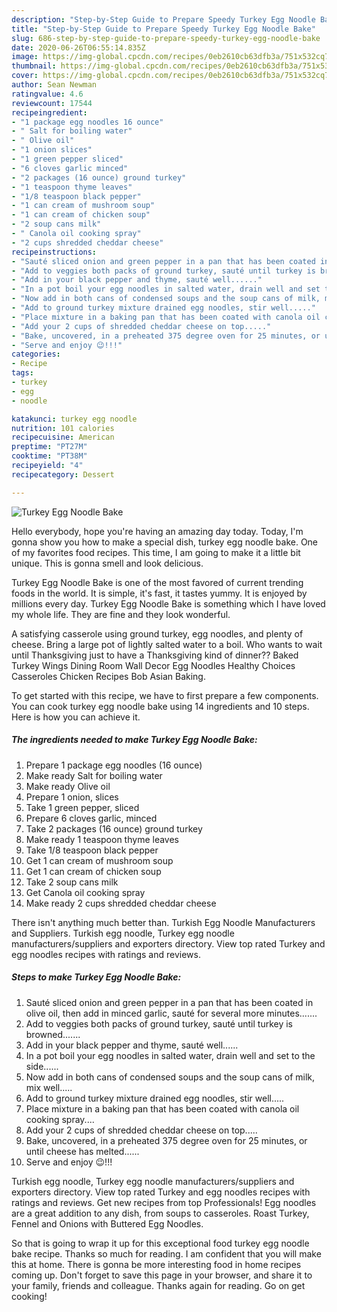 ```yaml
---
description: "Step-by-Step Guide to Prepare Speedy Turkey Egg Noodle Bake"
title: "Step-by-Step Guide to Prepare Speedy Turkey Egg Noodle Bake"
slug: 686-step-by-step-guide-to-prepare-speedy-turkey-egg-noodle-bake
date: 2020-06-26T06:55:14.835Z
image: https://img-global.cpcdn.com/recipes/0eb2610cb63dfb3a/751x532cq70/turkey-egg-noodle-bake-recipe-main-photo.jpg
thumbnail: https://img-global.cpcdn.com/recipes/0eb2610cb63dfb3a/751x532cq70/turkey-egg-noodle-bake-recipe-main-photo.jpg
cover: https://img-global.cpcdn.com/recipes/0eb2610cb63dfb3a/751x532cq70/turkey-egg-noodle-bake-recipe-main-photo.jpg
author: Sean Newman
ratingvalue: 4.6
reviewcount: 17544
recipeingredient:
- "1 package egg noodles 16 ounce"
- " Salt for boiling water"
- " Olive oil"
- "1 onion slices"
- "1 green pepper sliced"
- "6 cloves garlic minced"
- "2 packages (16 ounce) ground turkey"
- "1 teaspoon thyme leaves"
- "1/8 teaspoon black pepper"
- "1 can cream of mushroom soup"
- "1 can cream of chicken soup"
- "2 soup cans milk"
- " Canola oil cooking spray"
- "2 cups shredded cheddar cheese"
recipeinstructions:
- "Sauté sliced onion and green pepper in a pan that has been coated in olive oil, then add in minced garlic, sauté for several more minutes......."
- "Add to veggies both packs of ground turkey, sauté until turkey is browned......."
- "Add in your black pepper and thyme, sauté well......"
- "In a pot boil your egg noodles in salted water, drain well and set to the side......"
- "Now add in both cans of condensed soups and the soup cans of milk, mix well....."
- "Add to ground turkey mixture drained egg noodles, stir well....."
- "Place mixture in a baking pan that has been coated with canola oil cooking spray...."
- "Add your 2 cups of shredded cheddar cheese on top....."
- "Bake, uncovered, in a preheated 375 degree oven for 25 minutes, or until cheese has melted......"
- "Serve and enjoy 😉!!!"
categories:
- Recipe
tags:
- turkey
- egg
- noodle

katakunci: turkey egg noodle 
nutrition: 101 calories
recipecuisine: American
preptime: "PT27M"
cooktime: "PT38M"
recipeyield: "4"
recipecategory: Dessert

---
```



![Turkey Egg Noodle Bake](https://img-global.cpcdn.com/recipes/0eb2610cb63dfb3a/751x532cq70/turkey-egg-noodle-bake-recipe-main-photo.jpg)

Hello everybody, hope you're having an amazing day today. Today, I'm gonna show you how to make a special dish, turkey egg noodle bake. One of my favorites food recipes. This time, I am going to make it a little bit unique. This is gonna smell and look delicious.

Turkey Egg Noodle Bake is one of the most favored of current trending foods in the world. It is simple, it's fast, it tastes yummy. It is enjoyed by millions every day. Turkey Egg Noodle Bake is something which I have loved my whole life. They are fine and they look wonderful.

A satisfying casserole using ground turkey, egg noodles, and plenty of cheese. Bring a large pot of lightly salted water to a boil. Who wants to wait until Thanksgiving just to have a Thanksgiving kind of dinner?? Baked Turkey Wings Dining Room Wall Decor Egg Noodles Healthy Choices Casseroles Chicken Recipes Bob Asian Baking.


To get started with this recipe, we have to first prepare a few components. You can cook turkey egg noodle bake using 14 ingredients and 10 steps. Here is how you can achieve it.

<!--inarticleads1-->

##### The ingredients needed to make Turkey Egg Noodle Bake:

1. Prepare 1 package egg noodles (16 ounce)
1. Make ready  Salt for boiling water
1. Make ready  Olive oil
1. Prepare 1 onion, slices
1. Take 1 green pepper, sliced
1. Prepare 6 cloves garlic, minced
1. Take 2 packages (16 ounce) ground turkey
1. Make ready 1 teaspoon thyme leaves
1. Take 1/8 teaspoon black pepper
1. Get 1 can cream of mushroom soup
1. Get 1 can cream of chicken soup
1. Take 2 soup cans milk
1. Get  Canola oil cooking spray
1. Make ready 2 cups shredded cheddar cheese


There isn&#39;t anything much better than. Turkish Egg Noodle Manufacturers and Suppliers. Turkish egg noodle, Turkey egg noodle manufacturers/suppliers and exporters directory. View top rated Turkey and egg noodles recipes with ratings and reviews. 

<!--inarticleads2-->

##### Steps to make Turkey Egg Noodle Bake:

1. Sauté sliced onion and green pepper in a pan that has been coated in olive oil, then add in minced garlic, sauté for several more minutes.......
1. Add to veggies both packs of ground turkey, sauté until turkey is browned.......
1. Add in your black pepper and thyme, sauté well......
1. In a pot boil your egg noodles in salted water, drain well and set to the side......
1. Now add in both cans of condensed soups and the soup cans of milk, mix well.....
1. Add to ground turkey mixture drained egg noodles, stir well.....
1. Place mixture in a baking pan that has been coated with canola oil cooking spray....
1. Add your 2 cups of shredded cheddar cheese on top.....
1. Bake, uncovered, in a preheated 375 degree oven for 25 minutes, or until cheese has melted......
1. Serve and enjoy 😉!!!


Turkish egg noodle, Turkey egg noodle manufacturers/suppliers and exporters directory. View top rated Turkey and egg noodles recipes with ratings and reviews. Get new recipes from top Professionals! Egg noodles are a great addition to any dish, from soups to casseroles. Roast Turkey, Fennel and Onions with Buttered Egg Noodles. 

So that is going to wrap it up for this exceptional food turkey egg noodle bake recipe. Thanks so much for reading. I am confident that you will make this at home. There is gonna be more interesting food in home recipes coming up. Don't forget to save this page in your browser, and share it to your family, friends and colleague. Thanks again for reading. Go on get cooking!
